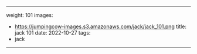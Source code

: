 
---
weight: 101
images:
- https://jumpingcow-images.s3.amazonaws.com/jack/jack_101.png
title: jack 101
date: 2022-10-27
tags:
- jack
---
